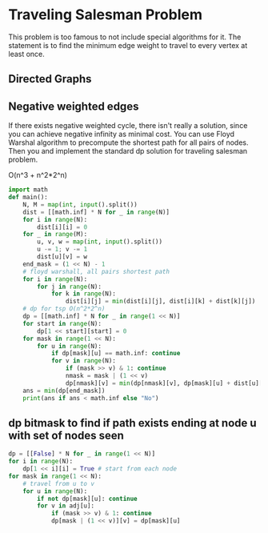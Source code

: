 # Traveling Salesman Problem

This problem is too famous to not include special algorithms for it.  The statement is to find the minimum edge weight to travel to every vertex at least once. 

## Directed Graphs

## Negative weighted edges

If there exists negative weighted cycle, there isn't really a solution, since you can achieve negative infinity as minimal cost.
You can use Floyd Warshal algorithm to precompute the shortest path for all pairs of nodes. Then you and implement the standard dp solution for traveling salesman problem.

O(n^3 + n^2*2^n)

```py
import math
def main():
    N, M = map(int, input().split())
    dist = [[math.inf] * N for _ in range(N)]
    for i in range(N):
        dist[i][i] = 0
    for _ in range(M):
        u, v, w = map(int, input().split())
        u -= 1; v -= 1
        dist[u][v] = w
    end_mask = (1 << N) - 1
    # floyd warshall, all pairs shortest path
    for i in range(N):
        for j in range(N):
            for k in range(N):
                dist[i][j] = min(dist[i][j], dist[i][k] + dist[k][j])
    # dp for tsp O(n^2*2^n)
    dp = [[math.inf] * N for _ in range(1 << N)]
    for start in range(N):
        dp[1 << start][start] = 0
    for mask in range(1 << N):
        for u in range(N):
            if dp[mask][u] == math.inf: continue
            for v in range(N):
                if (mask >> v) & 1: continue
                nmask = mask | (1 << v)
                dp[nmask][v] = min(dp[nmask][v], dp[mask][u] + dist[u][v])
    ans = min(dp[end_mask])
    print(ans if ans < math.inf else "No")
```

## dp bitmask to find if path exists ending at node u with set of nodes seen

```py
dp = [[False] * N for _ in range(1 << N)]
for i in range(N):
    dp[1 << i][i] = True # start from each node
for mask in range(1 << N):
    # travel from u to v
    for u in range(N):
        if not dp[mask][u]: continue 
        for v in adj[u]:
            if (mask >> v) & 1: continue
            dp[mask | (1 << v)][v] = dp[mask][u]
```